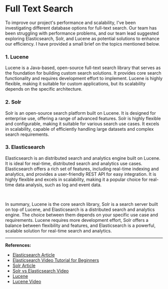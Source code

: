 # Full Text Search 

To improve our project's performance and scalability, I've been investigating different database options for full-text search. Our team has been struggling with performance problems, and our team lead suggested exploring Elasticsearch, Solr, and Lucene as potential solutions to enhance our efficiency. I have provided a small brief on the topics mentioned below.


### 1. Lucene
Lucene is a Java-based, open-source full-text search library that serves as the foundation for building custom search solutions. It provides core search functionality and requires development effort to implement. Lucene is highly flexible, making it suitable for custom applications, but its scalability depends on the specific architecture.

### 2. Solr
Solr is an open-source search platform built on Lucene. It is designed for enterprise use, offering a range of advanced features. Solr is highly flexible and configurable, making it suitable for various search use cases. It excels in scalability, capable of efficiently handling large datasets and complex search requirements.

### 3. Elasticsearch
Elasticsearch is an distributed search and analytics engine built on Lucene. It is ideal for real-time, distributed search and analytics use cases. Elasticsearch offers a rich set of features, including real-time indexing and analytics, and provides a user-friendly REST API for easy integration. It is highly flexible and excels in scalability, making it a popular choice for real-time data analysis, such as log and event data.

<br>

In summary, Lucene is the core search library, Solr is a search server built on top of Lucene, and Elasticsearch is a distributed search and analytics engine. The choice between them depends on your specific use case and requirements. Lucene requires more development effort, Solr offers a balance between flexibility and features, and Elasticsearch is a powerful, scalable solution for real-time search and analytics.

---

**References:**
* [Elasticsearch Article](https://www.elastic.co/elasticsearch/)
* [Elasticsearch Video Tutorial for Beginners](https://www.youtube.com/shorts/xhH8omVTMkI)
* [Solr Article](https://lucene.apache.org/solr/)
* [Solr vs Elasticsearch Video](https://www.youtube.com/watch?v=MMWBdSdbu5k)
* [Lucene](https://lucene.apache.org/core/)
* [Lucene Video](https://www.youtube.com/watch?v=FixCCGjLWGg)

